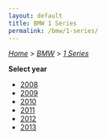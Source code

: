 ```yaml
---
layout: default
title: BMW 1 Series
permalink: /bmw/1-series/
---
```

[*Home*](/) > [*BMW*](/bmw/) > [*1 Series*](/bmw/1-series/)

**Select year**

- [2008](/bmw/1-series/2008/)
- [2009](/bmw/1-series/2009/)
- [2010](/bmw/1-series/2010/)
- [2011](/bmw/1-series/2011/)
- [2012](/bmw/1-series/2012/)
- [2013](/bmw/1-series/2013/)